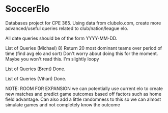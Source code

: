 # SoccerElo
Databases project for CPE 365. Using data from clubelo.com, create more 
advanced/useful queries related to club/nation/league elo.

All date queries should be of the form YYYY-MM-DD.

List of Queries (Michael)
8) Return 20 most dominant teams over period of time (find avg elo and sort)
Don't worry about doing this for the moment. Maybe you won't read this. I'm slightly loopy

List of Queries (Brent)
Done.

List of Queries (Vihari)
Done.


NOTE: ROOM FOR EXPANSION
we can potentially use current elo to create new matches and predict game
outcomes based off factors such as home field advantage. Can also add a little
randomness to this so we can almost simulate games and not completely know
the outcome
